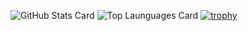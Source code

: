 ![GitHub Stats Card](https://github-readme-stats-wizlite.vercel.app/api?username=wizlite&theme=transparent&include_all_commits=true)
![Top Launguages Card](https://github-readme-stats.vercel.app/api/top-langs/?username=wizlite)
[![trophy](https://github-profile-trophy.vercel.app/?username=WiZLite)](https://github.com/ryo-ma/github-profile-trophy)
